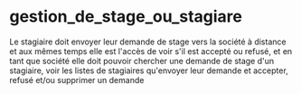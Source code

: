 # gestion_de_stage_ou_stagiare
Le stagiaire doit envoyer leur demande de stage vers la société à distance et aux mêmes temps elle est l'accès de voir s'il est accepté ou refusé, et en tant que société elle doit pouvoir chercher une demande de stage d'un stagiaire, voir les listes de stagiaires qu'envoyer leur demande et accepter, refusé et/ou supprimer un demande
